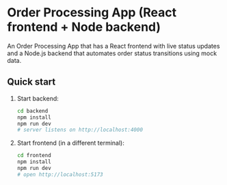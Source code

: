# Order Processing App (React frontend + Node backend)

An Order Processing App that has a React frontend with live status updates and a Node.js backend that automates order status transitions using mock data.

## Quick start

1. Start backend:
   ```bash
   cd backend
   npm install
   npm run dev
   # server listens on http://localhost:4000
   ```
2. Start frontend (in a different terminal):
   ```bash
   cd frontend
   npm install
   npm run dev
   # open http://localhost:5173
   ```
